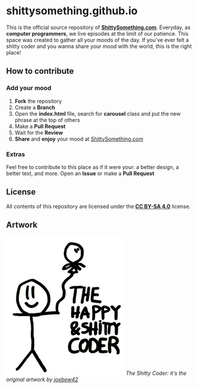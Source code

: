 # shittysomething.github.io

This is the official source repository of [**ShittySomething.com**](http://shittysomething.com/). Everyday, as **computer programmers**, we live episodes at the limit of our patience. This space was created to gather all your moods of the day. If you've ever felt a shitty coder and you wanna share your mood with the world, this is the right place!

## How to contribute

### Add your mood

1. **Fork** the repository
2. Create a **Branch**
3. Open the **index.html** file, search for **carousel** class and put the new phrase at the top of others
4. Make a **Pull Request**
5. Wait for the **Review**
6. **Share** and **enjoy** your mood at [ShittySomething.com](http://shittysomething.com/)

### Extras

Feel free to contribute to this place as if it were your: a better design, a better text, and more.
Open an **Issue** or make a **Pull Request**

## License

All contents of this repository are licensed under the [**CC BY-SA 4.0**](https://creativecommons.org/licenses/by-sa/4.0/) license.

## Artwork

![bewmacs screenshot](/assets/shittycoder.png?raw=true)
*The Shitty Coder: it's the original artwork by [joebew42](https://github.com/joebew42)*
